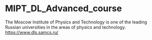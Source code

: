 # MIPT_DL_Advanced_course
The Moscow Institute of Physics and Technology is one of the leading Russian universities in the areas of physics and technology. https://www.dls.samcs.ru/
